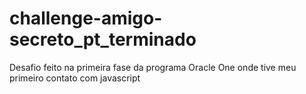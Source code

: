 # challenge-amigo-secreto_pt_terminado
Desafio feito na primeira fase da programa Oracle One onde tive meu primeiro contato com javascript 
